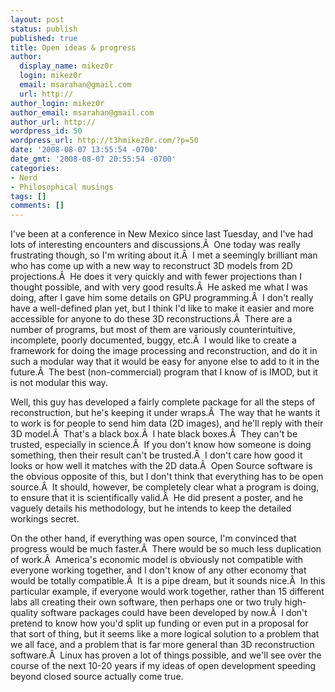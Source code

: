 ```yaml
---
layout: post
status: publish
published: true
title: Open ideas & progress
author:
  display_name: mikez0r
  login: mikez0r
  email: msarahan@gmail.com
  url: http://
author_login: mikez0r
author_email: msarahan@gmail.com
author_url: http://
wordpress_id: 50
wordpress_url: http://t3hmikez0r.com/?p=50
date: '2008-08-07 13:55:54 -0700'
date_gmt: '2008-08-07 20:55:54 -0700'
categories:
- Nerd
- Philosophical musings
tags: []
comments: []
---
```

<p>I've been at a conference in New Mexico since last Tuesday, and I've had lots of interesting encounters and discussions.Â  One today was really frustrating though, so I'm writing about it.Â  I met a seemingly brilliant man who has come up with a new way to reconstruct 3D models from 2D projections.Â  He does it very quickly and with fewer projections than I thought possible, and with very good results.Â  He asked me what I was doing, after I gave him some details on GPU programming.Â  I don't really have a well-defined plan yet, but I think I'd like to make it easier and more accessible for anyone to do these 3D reconstructions.Â  There are a number of programs, but most of them are variously counterintuitive, incomplete, poorly documented, buggy, etc.Â  I would like to create a framework for doing the image processing and reconstruction, and do it in such a modular way that it would be easy for anyone else to add to it in the future.Â  The best (non-commercial) program that I know of is IMOD, but it is not modular this way.</p>
<p>Well, this guy has developed a fairly complete package for all the steps of reconstruction, but he's keeping it under wraps.Â  The way that he wants it to work is for people to send him data (2D images), and he'll reply with their 3D model.Â  That's a black box.Â  I hate black boxes.Â  They can't be trusted, especially in science.Â  If you don't know how someone is doing something, then their result can't be trusted.Â  I don't care how good it looks or how well it matches with the 2D data.Â  Open Source software is the obvious opposite of this, but I don't think that everything has to be open source.Â  It should, however, be completely clear what a program is doing, to ensure that it is scientifically valid.Â  He did present a poster, and he vaguely details his methodology, but he intends to keep the detailed workings secret.</p>
<p>On the other hand, if everything was open source, I'm convinced that progress would be much faster.Â  There would be so much less duplication of work.Â  America's economic model is obviously not compatible with everyone working together, and I don't know of any other economy that would be totally compatible.Â  It is a pipe dream, but it sounds nice.Â  In this particular example, if everyone would work together, rather than 15 different labs all creating their own software, then perhaps one or two truly high-quality software packages could have been developed by now.Â  I don't pretend to know how you'd split up funding or even put in a proposal for that sort of thing, but it seems like a more logical solution to a problem that we all face, and a problem that is far more general than 3D reconstruction software.Â  Linux has proven a lot of things possible, and we'll see over the course of the next 10-20 years if my ideas of open development speeding beyond closed source actually come true.</p>
